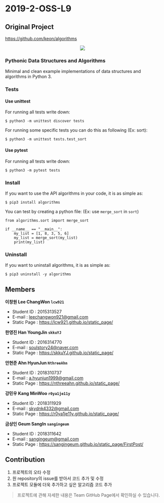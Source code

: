 # 2019-2-OSS-L9

## Original Project
https://github.com/keon/algorithms
<br>
<p align="center"><img src="https://raw.githubusercontent.com/keon/algorithms/master/docs/source/_static/logo/logotype1blue.png"></p>

### Pythonic Data Structures and Algorithms

Minimal and clean example implementations of data structures and algorithms in Python 3.

### Tests

#### Use unittest
For running all tests write down:

    $ python3 -m unittest discover tests

For running some specific tests you can do this as following (Ex: sort):

    $ python3 -m unittest tests.test_sort

#### Use pytest
For running all tests write down:

    $ python3 -m pytest tests

### Install
If you want to use the API algorithms in your code, it is as simple as:

    $ pip3 install algorithms

You can test by creating a python file: (Ex: use `merge_sort` in `sort`)

```python3
from algorithms.sort import merge_sort

if __name__ == "__main__":
    my_list = [1, 8, 3, 5, 6]
    my_list = merge_sort(my_list)
    print(my_list)
```

### Uninstall
If you want to uninstall algorithms, it is as simple as:

    $ pip3 uninstall -y algorithms

## Members

**이창원 Lee ChangWon `lcw921`**
- Student ID : 2015313527
- E-mail : leechangwon921@gmail.com
- Static Page : https://lcw921.github.io/static_page/

**한영진 Han YoungJin `skkuYJ`**
- Student ID : 2016314770
- E-mail : soulstory24@naver.com
- Static Page : https://skkuYJ.github.io/static_page/

**안현준 Ahn HyunJun `NthreeAhn`**
- Student ID : 2018310737
- E-mail : a.hyunjun1999@gmail.com
- Static Page : https://nthreeahn.github.io/static_page/

**강민우 Kang MinWoo `r0ya1je11y`**
- Student ID : 2018311929
- E-mail : skydnk4332@gmail.com
- Static Page : https://r0ya1je11y.github.io/static_page/

**금상인 Geum SangIn `sangingeum`**
- Student ID : 2018311642
- E-mail : sangingeum@gmail.com
- Static Page : https://sangingeum.github.io/static_page/FirstPost/

## Contribution

1. 프로젝트의 오타 수정
2. 원 repository의 issue를 받아서 코드 추가 및 수정
3. 프로젝트 모듈에 더욱 추가하고 싶은 알고리즘 코드 추가
> 프로젝트에 관해 자세한 내용은 Team GitHub Page에서 확인하실 수 있습니다.
